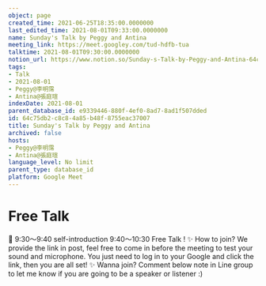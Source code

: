 ```yaml
---
object: page
created_time: 2021-06-25T18:35:00.0000000
last_edited_time: 2021-08-01T09:33:00.0000000
name: Sunday's Talk by Peggy and Antina
meeting_link: https://meet.googley.com/tud-hdfb-tua
talktime: 2021-08-01T09:30:00.0000000
notion_url: https://www.notion.so/Sunday-s-Talk-by-Peggy-and-Antina-64c75db2c8c84a85b48f8755eac37007
tags:
- Talk
- 2021-08-01
- Peggy@李明霈
- Antina@張庭瑄
indexDate: 2021-08-01
parent_database_id: e9339446-880f-4ef0-8ad7-8ad1f507dded
id: 64c75db2-c8c8-4a85-b48f-8755eac37007
title: Sunday's Talk by Peggy and Antina
archived: false
hosts:
- Peggy@李明霈
- Antina@張庭瑄
language_level: No limit
parent_type: database_id
platform: Google Meet
---
```


# Free Talk 
📅
9:30～9:40 self-introduction
9:40～10:30 Free Talk !
✨
How to join?
We provide the link in post, feel free to come in before the meeting to test your sound and microphone. You just need to log in to your Google and click the link, then you are all set!
✨
Wanna join?
Comment below note in Line group to let me know if you are going to be a speaker or listener :)


